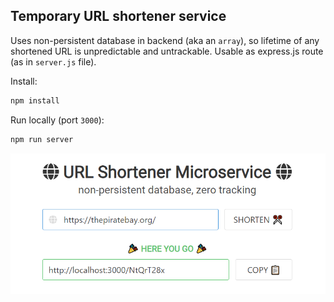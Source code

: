 ## Temporary URL shortener service

Uses non-persistent database in backend (aka an `array`), so lifetime of any shortened URL is unpredictable and untrackable. Usable as express.js route (as in `server.js` file).

Install:

```sh
npm install
```

Run locally (port `3000`):

```sh
npm run server
```

![URL Shortener Microservice](screenshots/screenshot.PNG?raw=true)
